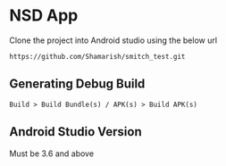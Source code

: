 # NSD App
Clone the project into Android studio using the below url 

```https://github.com/Shamarish/smitch_test.git```

## Generating Debug Build
`Build > Build Bundle(s) / APK(s) > Build APK(s)`

## Android Studio Version
Must be 3.6 and above 
